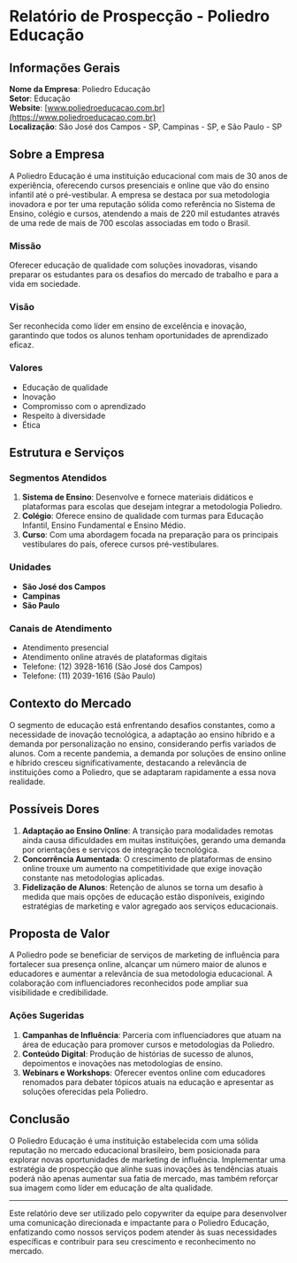# Relatório de Prospecção - Poliedro Educação

## Informações Gerais
**Nome da Empresa**: Poliedro Educação  
**Setor**: Educação  
**Website**: [www.poliedroeducacao.com.br](https://www.poliedroeducacao.com.br)  
**Localização**: São José dos Campos - SP, Campinas - SP, e São Paulo - SP  

## Sobre a Empresa
A Poliedro Educação é uma instituição educacional com mais de 30 anos de experiência, oferecendo cursos presenciais e online que vão do ensino infantil até o pré-vestibular. A empresa se destaca por sua metodologia inovadora e por ter uma reputação sólida como referência no Sistema de Ensino, colégio e cursos, atendendo a mais de 220 mil estudantes através de uma rede de mais de 700 escolas associadas em todo o Brasil.

### Missão
Oferecer educação de qualidade com soluções inovadoras, visando preparar os estudantes para os desafios do mercado de trabalho e para a vida em sociedade.

### Visão
Ser reconhecida como líder em ensino de excelência e inovação, garantindo que todos os alunos tenham oportunidades de aprendizado eficaz.

### Valores
- Educação de qualidade
- Inovação
- Compromisso com o aprendizado
- Respeito à diversidade
- Ética

## Estrutura e Serviços
### Segmentos Atendidos
1. **Sistema de Ensino**: Desenvolve e fornece materiais didáticos e plataformas para escolas que desejam integrar a metodologia Poliedro.
2. **Colégio**: Oferece ensino de qualidade com turmas para Educação Infantil, Ensino Fundamental e Ensino Médio.
3. **Curso**: Com uma abordagem focada na preparação para os principais vestibulares do país, oferece cursos pré-vestibulares.

### Unidades
- **São José dos Campos**
- **Campinas**
- **São Paulo**

### Canais de Atendimento
- Atendimento presencial
- Atendimento online através de plataformas digitais
- Telefone: (12) 3928-1616 (São José dos Campos)
- Telefone: (11) 2039-1616 (São Paulo)

## Contexto do Mercado
O segmento de educação está enfrentando desafios constantes, como a necessidade de inovação tecnológica, a adaptação ao ensino híbrido e a demanda por personalização no ensino, considerando perfis variados de alunos. Com a recente pandemia, a demanda por soluções de ensino online e híbrido cresceu significativamente, destacando a relevância de instituições como a Poliedro, que se adaptaram rapidamente a essa nova realidade.

## Possíveis Dores
1. **Adaptação ao Ensino Online**: A transição para modalidades remotas ainda causa dificuldades em muitas instituições, gerando uma demanda por orientações e serviços de integração tecnológica.
2. **Concorrência Aumentada**: O crescimento de plataformas de ensino online trouxe um aumento na competitividade que exige inovação constante nas metodologias aplicadas.
3. **Fidelização de Alunos**: Retenção de alunos se torna um desafio à medida que mais opções de educação estão disponíveis, exigindo estratégias de marketing e valor agregado aos serviços educacionais.

## Proposta de Valor
A Poliedro pode se beneficiar de serviços de marketing de influência para fortalecer sua presença online, alcançar um número maior de alunos e educadores e aumentar a relevância de sua metodologia educacional. A colaboração com influenciadores reconhecidos pode ampliar sua visibilidade e credibilidade.

### Ações Sugeridas
1. **Campanhas de Influência**: Parceria com influenciadores que atuam na área de educação para promover cursos e metodologias da Poliedro.
2. **Conteúdo Digital**: Produção de histórias de sucesso de alunos, depoimentos e inovações nas metodologias de ensino.
3. **Webinars e Workshops**: Oferecer eventos online com educadores renomados para debater tópicos atuais na educação e apresentar as soluções oferecidas pela Poliedro.

## Conclusão
O Poliedro Educação é uma instituição estabelecida com uma sólida reputação no mercado educacional brasileiro, bem posicionada para explorar novas oportunidades de marketing de influência. Implementar uma estratégia de prospecção que alinhe suas inovações às tendências atuais poderá não apenas aumentar sua fatia de mercado, mas também reforçar sua imagem como líder em educação de alta qualidade.

---

Este relatório deve ser utilizado pelo copywriter da equipe para desenvolver uma comunicação direcionada e impactante para o Poliedro Educação, enfatizando como nossos serviços podem atender às suas necessidades específicas e contribuir para seu crescimento e reconhecimento no mercado.
